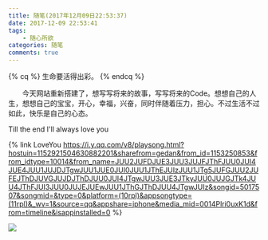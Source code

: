 ```yaml
---
title: 随笔(2017年12月09日22:53:37)
date: 2017-12-09 22:53:41
tags:  
    - 随心所欲
categories: 随笔
comments: true
---
```

{% cq %} 生命要活得出彩。 {% endcq %}

&emsp;&emsp;今天网站重新搭建了，想写写将来的故事，写写将来的Code。想想自己的人生，想想自己的宝宝，开心，幸福，兴奋，同时伴随着压力，担心。不过生活不过如此，快乐是自己的心态。

Till the end I'll always love you

{% link LoveYou https://i.y.qq.com/v8/playsong.html?hostuin=1152921504630882201&sharefrom=gedan&from_id=1153250853&from_idtype=10014&from_name=JUU2JUFDJUE3JUU3JUJFJThFJUU0JUI4JUE4JUU1JUJDJTgwJUU1JUE0JUI0JUU1JThEJUIzJUU1JTg5JUFGJUU2JUFEJThDJUVGJUJDJThDJUU0JUI4JTgwJUU3JUE3JTkyJUU0JUJGJTk4JUU4JThFJUI3JUU0JUJEJUEwJUU1JThGJThDJUU4JTgwJUIz&songid=5017507&songmid=&type=0&platform=(10rpl)&appsongtype=(11rpl)&_wv=1&source=qq&appshare=iphone&media_mid=0014Plri0uxK1d&from=timeline&isappinstalled=0 %}

![](http://image.ifamily.wang/2017-12-11-15129756601995.jpg)






